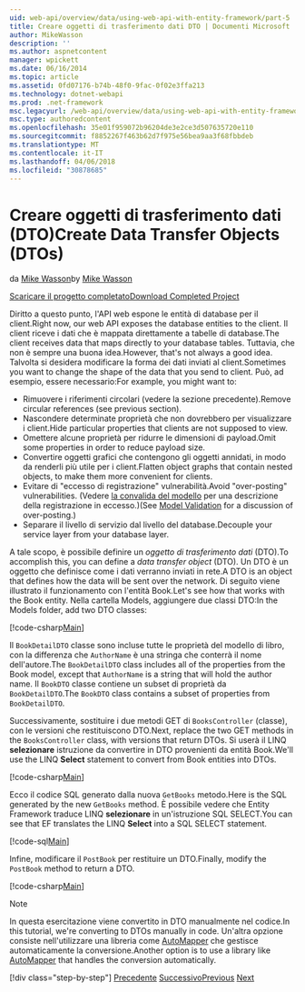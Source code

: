 ```yaml
---
uid: web-api/overview/data/using-web-api-with-entity-framework/part-5
title: Creare oggetti di trasferimento dati DTO | Documenti Microsoft
author: MikeWasson
description: ''
ms.author: aspnetcontent
manager: wpickett
ms.date: 06/16/2014
ms.topic: article
ms.assetid: 0fd07176-b74b-48f0-9fac-0f02e3ffa213
ms.technology: dotnet-webapi
ms.prod: .net-framework
msc.legacyurl: /web-api/overview/data/using-web-api-with-entity-framework/part-5
msc.type: authoredcontent
ms.openlocfilehash: 35e01f959072b96204de3e2ce3d507635720e110
ms.sourcegitcommit: f8852267f463b62d7f975e56bea9aa3f68fbbdeb
ms.translationtype: MT
ms.contentlocale: it-IT
ms.lasthandoff: 04/06/2018
ms.locfileid: "30878685"
---
```

<a name="create-data-transfer-objects-dtos"></a><span data-ttu-id="bce3a-102">Creare oggetti di trasferimento dati (DTO)</span><span class="sxs-lookup"><span data-stu-id="bce3a-102">Create Data Transfer Objects (DTOs)</span></span>
====================
<span data-ttu-id="bce3a-103">da [Mike Wasson](https://github.com/MikeWasson)</span><span class="sxs-lookup"><span data-stu-id="bce3a-103">by [Mike Wasson](https://github.com/MikeWasson)</span></span>

[<span data-ttu-id="bce3a-104">Scaricare il progetto completato</span><span class="sxs-lookup"><span data-stu-id="bce3a-104">Download Completed Project</span></span>](https://github.com/MikeWasson/BookService)

<span data-ttu-id="bce3a-105">Diritto a questo punto, l'API web espone le entità di database per il client.</span><span class="sxs-lookup"><span data-stu-id="bce3a-105">Right now, our web API exposes the database entities to the client.</span></span> <span data-ttu-id="bce3a-106">Il client riceve i dati che è mappata direttamente a tabelle di database.</span><span class="sxs-lookup"><span data-stu-id="bce3a-106">The client receives data that maps directly to your database tables.</span></span> <span data-ttu-id="bce3a-107">Tuttavia, che non è sempre una buona idea.</span><span class="sxs-lookup"><span data-stu-id="bce3a-107">However, that's not always a good idea.</span></span> <span data-ttu-id="bce3a-108">Talvolta si desidera modificare la forma dei dati inviati al client.</span><span class="sxs-lookup"><span data-stu-id="bce3a-108">Sometimes you want to change the shape of the data that you send to client.</span></span> <span data-ttu-id="bce3a-109">Può, ad esempio, essere necessario:</span><span class="sxs-lookup"><span data-stu-id="bce3a-109">For example, you might want to:</span></span>

- <span data-ttu-id="bce3a-110">Rimuovere i riferimenti circolari (vedere la sezione precedente).</span><span class="sxs-lookup"><span data-stu-id="bce3a-110">Remove circular references (see previous section).</span></span>
- <span data-ttu-id="bce3a-111">Nascondere determinate proprietà che non dovrebbero per visualizzare i client.</span><span class="sxs-lookup"><span data-stu-id="bce3a-111">Hide particular properties that clients are not supposed to view.</span></span>
- <span data-ttu-id="bce3a-112">Omettere alcune proprietà per ridurre le dimensioni di payload.</span><span class="sxs-lookup"><span data-stu-id="bce3a-112">Omit some properties in order to reduce payload size.</span></span>
- <span data-ttu-id="bce3a-113">Convertire oggetti grafici che contengono gli oggetti annidati, in modo da renderli più utile per i client.</span><span class="sxs-lookup"><span data-stu-id="bce3a-113">Flatten object graphs that contain nested objects, to make them more convenient for clients.</span></span>
- <span data-ttu-id="bce3a-114">Evitare di "eccesso di registrazione" vulnerabilità.</span><span class="sxs-lookup"><span data-stu-id="bce3a-114">Avoid "over-posting" vulnerabilities.</span></span> <span data-ttu-id="bce3a-115">(Vedere [la convalida del modello](../../formats-and-model-binding/model-validation-in-aspnet-web-api.md) per una descrizione della registrazione in eccesso.)</span><span class="sxs-lookup"><span data-stu-id="bce3a-115">(See [Model Validation](../../formats-and-model-binding/model-validation-in-aspnet-web-api.md) for a discussion of over-posting.)</span></span>
- <span data-ttu-id="bce3a-116">Separare il livello di servizio dal livello del database.</span><span class="sxs-lookup"><span data-stu-id="bce3a-116">Decouple your service layer from your database layer.</span></span>

<span data-ttu-id="bce3a-117">A tale scopo, è possibile definire un *oggetto di trasferimento dati* (DTO).</span><span class="sxs-lookup"><span data-stu-id="bce3a-117">To accomplish this, you can define a *data transfer object* (DTO).</span></span> <span data-ttu-id="bce3a-118">Un DTO è un oggetto che definisce come i dati verranno inviati in rete.</span><span class="sxs-lookup"><span data-stu-id="bce3a-118">A DTO is an object that defines how the data will be sent over the network.</span></span> <span data-ttu-id="bce3a-119">Di seguito viene illustrato il funzionamento con l'entità Book.</span><span class="sxs-lookup"><span data-stu-id="bce3a-119">Let's see how that works with the Book entity.</span></span> <span data-ttu-id="bce3a-120">Nella cartella Models, aggiungere due classi DTO:</span><span class="sxs-lookup"><span data-stu-id="bce3a-120">In the Models folder, add two DTO classes:</span></span>

[!code-csharp[Main](part-5/samples/sample1.cs)]

<span data-ttu-id="bce3a-121">Il `BookDetailDTO` classe sono incluse tutte le proprietà del modello di libro, con la differenza che `AuthorName` è una stringa che conterrà il nome dell'autore.</span><span class="sxs-lookup"><span data-stu-id="bce3a-121">The `BookDetailDTO` class includes all of the properties from the Book model, except that `AuthorName` is a string that will hold the author name.</span></span> <span data-ttu-id="bce3a-122">Il `BookDTO` classe contiene un subset di proprietà da `BookDetailDTO`.</span><span class="sxs-lookup"><span data-stu-id="bce3a-122">The `BookDTO` class contains a subset of properties from `BookDetailDTO`.</span></span>

<span data-ttu-id="bce3a-123">Successivamente, sostituire i due metodi GET di `BooksController` (classe), con le versioni che restituiscono DTO.</span><span class="sxs-lookup"><span data-stu-id="bce3a-123">Next, replace the two GET methods in the `BooksController` class, with versions that return DTOs.</span></span> <span data-ttu-id="bce3a-124">Si userà il LINQ **selezionare** istruzione da convertire in DTO provenienti da entità Book.</span><span class="sxs-lookup"><span data-stu-id="bce3a-124">We'll use the LINQ **Select** statement to convert from Book entities into DTOs.</span></span>

[!code-csharp[Main](part-5/samples/sample2.cs)]

<span data-ttu-id="bce3a-125">Ecco il codice SQL generato dalla nuova `GetBooks` metodo.</span><span class="sxs-lookup"><span data-stu-id="bce3a-125">Here is the SQL generated by the new `GetBooks` method.</span></span> <span data-ttu-id="bce3a-126">È possibile vedere che Entity Framework traduce LINQ **selezionare** in un'istruzione SQL SELECT.</span><span class="sxs-lookup"><span data-stu-id="bce3a-126">You can see that EF translates the LINQ **Select** into a SQL SELECT statement.</span></span>

[!code-sql[Main](part-5/samples/sample3.sql)]

<span data-ttu-id="bce3a-127">Infine, modificare il `PostBook` per restituire un DTO.</span><span class="sxs-lookup"><span data-stu-id="bce3a-127">Finally, modify the `PostBook` method to return a DTO.</span></span>

[!code-csharp[Main](part-5/samples/sample4.cs)]

> [!NOTE]
> <span data-ttu-id="bce3a-128">In questa esercitazione viene convertito in DTO manualmente nel codice.</span><span class="sxs-lookup"><span data-stu-id="bce3a-128">In this tutorial, we're converting to DTOs manually in code.</span></span> <span data-ttu-id="bce3a-129">Un'altra opzione consiste nell'utilizzare una libreria come [AutoMapper](http://automapper.org/) che gestisce automaticamente la conversione.</span><span class="sxs-lookup"><span data-stu-id="bce3a-129">Another option is to use a library like [AutoMapper](http://automapper.org/) that handles the conversion automatically.</span></span>
> 
> [!div class="step-by-step"]
> <span data-ttu-id="bce3a-130">[Precedente](part-4.md)
> [Successivo](part-6.md)</span><span class="sxs-lookup"><span data-stu-id="bce3a-130">[Previous](part-4.md)
[Next](part-6.md)</span></span>

